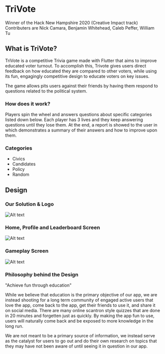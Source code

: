 # TriVote
Winner of the Hack New Hampshire 2020 (Creative Impact track)   
Contributers are Nick Camara, Benjamin Whitehead, Caleb Peffer, William Tu

## What is TriVote?
TriVote is a competitive Trivia game made with Flutter that aims to improve educated voter turnout. To accomplish this, Trivote gives users direct feedback on how educated they are compared to other voters, while using its fun, engagingly competitive design to educate voters on key issues.

The game allows pits users against their friends by having them respond to questions related to the political system.
### How does it work?
Players spin the wheel and answers questions about specific categories listed down below. Each player has 3 lives and they keep answering questions until they lose them. At the end, a report is showed to the user in which demonstrates a summary of their answers and how to improve upon them.

### Categories

 - Civics
 - Candidates
 - Policy
 - Random

## Design
### Our Solution & Logo
![Alt text](votesmarter/assets/trivote0.PNG?raw=true "Solution")
### Home, Profile and Leaderboard Screen
![Alt text](votesmarter/assets/trivote1.PNG?raw=true "Home Screen")
### Gameplay Screen
![Alt text](votesmarter/assets/trivote2.PNG?raw=true "Gameplay Screen")

### Philosophy behind the Design
"Achieve fun through education"

While we believe that education is the primary objective of our app, we are instead shooting for a long term community of engaged active users that love the app, come back to the app, get their friends to use it, and share it on social media. There are many online scantron style quizzes that are done in 20 minutes and forgetten just as quickly. By making the app fun to use, users will naturally come back and be exposed to more knowledge in the long run.

We are not meant to be a primary source of information, we instead serve as the catalyst for users to go out and do their own research on topics that they may have not been aware of until seeing it in question in our app.



